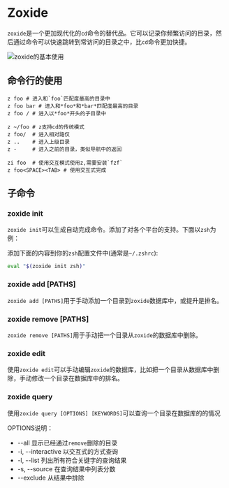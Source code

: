 # Zoxide

`zoxide`是一个更加现代化的`cd`命令的替代品。它可以记录你频繁访问的目录，然后通过命令可以快速跳转到常访问的目录之中，比`cd`命令更加快捷。

![`zoxide`的基本使用](../../assets/tutorial.webp "示例")

## 命令行的使用

```shell
z foo # 进入和`foo`匹配度最高的目录中
z foo bar # 进入和*foo*和*bar*匹配度最高的目录
z foo / # 进入以*foo*开头的子目录中

z ~/foo # z支持cd的传统模式
z foo/  # 进入相对路仅
z ..    # 进入上级目录
z -     # 进入之前的目录，类似导航中的返回

zi foo  # 使用交互模式使用z,需要安装`fzf`
z foo<SPACE><TAB> # 使用交互式完成
```

## 子命令

### zoxide init

`zoxide init`可以生成自动完成命令。添加了对各个平台的支持。下面以`zsh`为例：

添加下面的内容到你的`zsh`配置文件中(通常是`~/.zshrc`):
```bash
eval "$(zoxide init zsh)"
```

### zoxide add [PATHS]

`zoxide add [PATHS]`用于手动添加一个目录到`zoxide`数据库中，或提升是排名。

### zoxide remove [PATHS]

`zoxide remove [PATHS]`用于手动把一个目录从`zoxide`的数据库中删除。

### zoxide edit

使用`zoxide edit`可以手动编辑`zoxide`的数据库，比如把一个目录从数据库中删除，手动修改一个目录在数据库中的排名。

### zoxide query

使用`zoxide query [OPTIONS] [KEYWORDS]`可以查询一个目录在数据库的的情况

OPTIONS说明：
* --all     显示已经通过`remove`删除的目录
* -i, --interactive   以交互式的方式查询
* -l, --list 列出所有符合关键字的查询结果
* -s, --source 在查询结果中列表分数
* --exclude <path> 从结果中排除<path>


